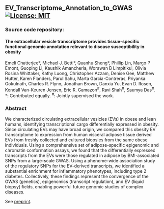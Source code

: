 ## EV_Transcriptome_Annotation_to_GWAS [![License: MIT](https://img.shields.io/badge/License-MIT-yellow.svg)](https://github.com/gamazonlab/EV_Transcriptome_Annotation_to_GWAS/blob/master/LICENSE)

### Source code repository:  

#### The extracellular vesicle transcriptome provides tissue-specific functional genomic annotation relevant to disease susceptibility in obesity  
Emeli Chatterjee*, Michael J. Betti*, Quanhu Sheng*, Phillip Lin, Margo P Emont, Guoping Li, Kaushik Amancherla, Worawan B Limpitikul, Olivia Rosina Whittaker, Kathy Luong, Christopher Azzam, Denise Gee, Matthew Hutter, Karen Flanders, Parul Sahu, Marta Garcia-Contreras, Priyanka Gokulnath, Charles R. Flynn, Jonathan Brown, Danxia Yu, Evan D. Rosen, Kendall Van-Keuren Jensen, Eric R. Gamazon<sup>#</sup>, Ravi Shah<sup>#</sup>, Saumya Das<sup>#</sup>.  *: Contributed equally. <sup>#</sup>: Jointly supervised the work.  

### Abstract  
We characterized circulating extracellular vesicles (EVs) in obese and lean humans, identifying transcriptional cargo differentially expressed in obesity. Since circulating EVs may have broad origin, we compared this obesity EV transcriptome to expression from human visceral adipose tissue derived EVs from freshly collected and cultured biopsies from the same obese individuals. Using a comprehensive set of adipose-specific epigenomic and chromatin conformation assays, we found that the differentially expressed transcripts from the EVs were those regulated in adipose by BMI-associated SNPs from a large-scale GWAS. Using a phenome-wide association study of the regulatory SNPs for the EV-derived transcripts, we identified a substantial enrichment for inflammatory phenotypes, including type 2 diabetes. Collectively, these findings represent the convergence of the GWAS (genetics), epigenomics (transcript regulation), and EV (liquid biopsy) fields, enabling powerful future genomic studies of complex diseases.

See [preprint](https://www.medrxiv.org/content/10.1101/2024.11.18.24317277v1.full.pdf). 
